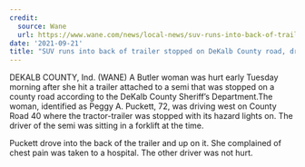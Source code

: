 ```yaml
---
credit:
  source: Wane
  url: https://www.wane.com/news/local-news/suv-runs-into-back-of-trailer-stopped-on-dekalb-county-road-driver-taken-to-hospital/
date: '2021-09-21'
title: "SUV runs into back of trailer stopped on DeKalb County road, driver taken to hospital"
---
```

DEKALB COUNTY, Ind. (WANE) A Butler woman was hurt early Tuesday morning after she hit a trailer attached to a semi that was stopped on a county road according to the DeKalb County Sheriff’s Department.The woman, identified as Peggy A. Puckett, 72, was driving west on County Road 40 where the tractor-trailer was stopped with its hazard lights on. The driver of the semi was sitting in a forklift at the time.

Puckett drove into the back of the trailer and up on it. She complained of chest pain was taken to a hospital. The other driver was not hurt.
